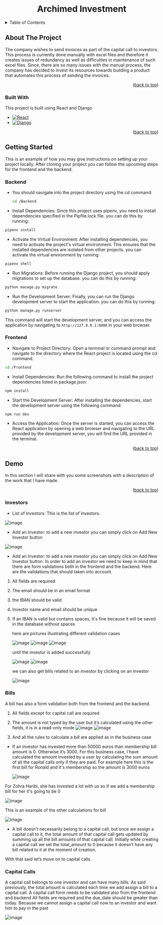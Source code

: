 <h1 align="center">Archimed Investment</h1>





<!-- TABLE OF CONTENTS -->
<details>
  <summary>Table of Contents</summary>
  <ol>
    <li>
      <a href="#about-the-project">About The Project</a>
      <ul>
        <li><a href="#built-with">Built With</a></li>
      </ul>
    </li>
    <li>
      <a href="#getting-started">Getting Started</a>
      <ul>
        <li><a href="#backend">Backend</a></li>
        <li><a href="#frontend">Frontend</a></li>
      </ul>
    </li>
    <li>
      <a href="#demo">Demo</a>
        <ul>
        <li><a href="#investors">Investors</a></li>
        <li><a href="#bills">Bills</a></li>
        <li><a href="#capital-calls">Capital Calls</a></li>
      </ul>
    </li>
  </ol>
</details>



<!-- ABOUT THE PROJECT -->
## About The Project

The company wishes to send invoices as part of the capital call to investors. This
process is currently done manually with excel files and therefore it creates issues
of redundancy as well as difficulties in maintenance of such excel files. Since,
there are so many issues with the manual process, the company has decided to
invest its resources towards building a product that automates this process of
sending the invoices.

<p align="right">(<a href="#readme-top">back to top</a>)</p>



### Built With

This project is built using React and Django
* [![React][React.js]][React-url]
* [![Django][django]][django-url]

<p align="right">(<a href="#readme-top">back to top</a>)</p>





<!-- GETTING STARTED -->
## Getting Started

This is an example of how you may give instructions on setting up your project locally.
After cloning your project you can follow the upcoming steps for the frontend and the backend.

### Backend
  
* You should navigate into the project directory using the cd command:
  ```sh
  cd /Backend
  ```
* Install Dependencies:
Since this project uses pipenv, you need to install dependencies specified in the Pipfile.lock file. you can do this by running:

```sh
pipenv install
```

* Activate the Virtual Environment:
After installing dependencies, you need to activate the project's virtual environment. This ensures that the installed dependencies are isolated from other projects. you can activate the virtual environment by running:

``` sh 
pipenv shell
```

* Run Migrations:
Before running the Django project, you should apply migrations to set up the database. you can do this by running:

``` sh 
python manage.py migrate
```
* Run the Development Server:
Finally, you can run the Django development server to start the application. you can do this by running:

``` sh 
python manage.py runserver
```
This command will start the development server, and you can access the application by navigating to ```http://127.0.0.1:8000``` in your web browser.

### Frontend

* Navigate to Project Directory: Open a terminal or command prompt and navigate to the directory where the React project is located using the cd command.
```sh 
cd /Frontend
```
* Install Dependencies: Run the following command to install the project dependencies listed in package.json:

```sh
npm install
```
* Start the Development Server: After installing the dependencies, start the development server using the following command:

```sh
npm run dev
```
* Access the Application: Once the server is started, you can access the React application by opening a web browser and navigating to the URL provided by the development server, you will find the URL provided in the terminal.


<p align="right">(<a href="#readme-top">back to top</a>)</p>



<!-- USAGE EXAMPLES -->
## Demo

In this section I will share with you some screenshots with a description of the work that I have made.

<p align="right">(<a href="#readme-top">back to top</a>)</p>

### Investors


* List of Investors:
This is the list of investors.


![image](https://github.com/zohraharibi/archimed-investment/assets/162974399/f4693b41-922d-457b-917b-75c502fbef25)


* Add an Investor:
to add a new investor you can simply click on Add New Investor button

![image](https://github.com/zohraharibi/archimed-investment/assets/162974399/dc36a889-e55f-41c3-b932-07f2923834a5)

* Add an Investor:
to add a new investor you can simply click on Add New Investor button.
In order to add an investor we need to keep in mind that there are form validations both in the frontend and the backend. Here are the validations that should taken into account.
1. All fields are required
2. The email should be in an email format
3. the IBAN should be valid
4. Investor name and email should be unique
5. If an IBAN is valid but contains spaces, it's fine because it will be saved in the database without spaces

   here are pictures illustrating different validation cases

   ![image](https://github.com/zohraharibi/archimed-investment/assets/162974399/8678e5be-26c8-429a-87d0-85ce86a4f15f)
   ![image](https://github.com/zohraharibi/archimed-investment/assets/162974399/ed48d0c1-ecf6-4d9c-a4d8-c37fc9362fab)
   ![image](https://github.com/zohraharibi/archimed-investment/assets/162974399/3532e13c-c11f-4dd5-9b9b-d83c31da1ff3)

   until the investor is added successfully

   ![image](https://github.com/zohraharibi/archimed-investment/assets/162974399/b0b9dfd4-216e-471e-afe8-1d13cd9613d0)
   ![image](https://github.com/zohraharibi/archimed-investment/assets/162974399/1a4d013e-8a3d-411c-92ef-ff3dfada6ecd)

   we can also get bills related to an investor by clicking on an investor

   ![image](https://github.com/zohraharibi/archimed-investment/assets/162974399/88731a11-4192-4e96-ae39-29a8f94d7076)













### Bills

A bill has also a form validation both from the frontend and the backend.

1. All fields except for capital call are required
2. The amount is not typed by the user but it’s calculated using the other fields, it is in a read-only mode
![image](https://github.com/zohraharibi/archimed-investment/assets/162974399/4b55fab6-f00c-4ec7-af18-1d488e7965ad)
![image](https://github.com/zohraharibi/archimed-investment/assets/162974399/a3750c08-5bf0-4dbd-b119-4d3635429340)

3. And all the rules to calculate a bill are applied as in the business case
* If an investor has invested more than 50000 euros than membership bill amount is 0. Otherwise it’s 3000. For this business case, I have calculated the amount invested by a user by calculating the sum amount of all the capital calls only if they are paid.
  For example here this is the first bill for Ronald and it's membership so the amount is 3000 euros

  ![image](https://github.com/zohraharibi/archimed-investment/assets/162974399/f1909e04-e78f-4427-a587-f4ffd94708d6)

For Zohra Haribi, she has invested a lot with us so if we add a membership bill for her it's going to be 0

![image](https://github.com/zohraharibi/archimed-investment/assets/162974399/99ef078f-1c80-4931-82d2-ab65f1d89af9)


This is an example of the other calculations for bill

![image](https://github.com/zohraharibi/archimed-investment/assets/162974399/7a97f633-3ee3-431e-837d-d048e46f654b)



* A bill doesn’t necessarily belong to a capital call, but once we assign a capital call to it, the total amount of that capital call gets updated by summing up all the bill amounts of that capital call. Initially while creating a capital call we set the total_amount to 0 because it doesn’t have any bill related to it at the moment of creation.

With that said let’s move on to capital calls.






### Capital Calls


A capital call belongs to one investor and can have many bills. As said previously, the total amount is calculated each time we add assign a bill to a capital call.
A capital call form needs to be validated also from the frontend and backend
All fields are required and the due_date should be greater than today. Because we cannot assign a capital call now to an investor and want him to pay in the past

![image](https://github.com/zohraharibi/archimed-investment/assets/162974399/09c14621-9401-4572-8a11-2139c8febe08)
















<!-- MARKDOWN LINKS & IMAGES -->
<!-- https://www.markdownguide.org/basic-syntax/#reference-style-links -->
[React.js]: https://img.shields.io/badge/React-20232A?style=for-the-badge&logo=react&logoColor=61DAFB
[React-url]: https://reactjs.org/
[django]:https://img.shields.io/badge/Django-092E20?style=for-the-badge&logo=django&logoColor=green
[django-url]: https://www.djangoproject.com/










